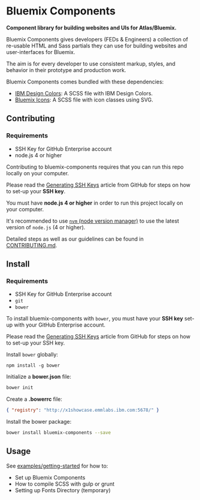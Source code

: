 # Bluemix Components

**Component library for building websites and UIs for Atlas/Bluemix.**

Bluemix Components gives developers (FEDs & Engineers) a collection of re-usable HTML and Sass partials they can use for building websites and user-interfaces for Bluemix.

The aim is for every developer to use consistent markup, styles, and behavior in their prototype and production work.

Bluemix Components comes bundled with these dependencies:

- [IBM Design Colors](https://github.com/IBM-Design/colors): A SCSS file with IBM Design Colors.
- [Bluemix Icons](https://github.ibm.com/Bluemix/bluemix-icons): A SCSS file with icon classes using SVG.

## Contributing

### Requirements

* SSH Key for GitHub Enterprise account
* node.js 4 or higher

Contributing to bluemix-components requires that you can run this repo locally on your computer.

Please read the [Generating SSH Keys](https://help.github.com/articles/generating-ssh-keys/) article from GitHub for steps on how to set-up your **SSH key**.

You must have **node.js 4 or higher** in order to run this project locally on your computer.

It's recommended to use [`nvm` (node version manager)](https://github.com/creationix/nvm) to use the latest version of `node.js` (4 or higher).

Detailed steps as well as our guidelines can be found in [CONTRIBUTING.md](./CONTRIBUTING.md).

## Install

### Requirements

* SSH Key for GitHub Enterprise account
* `git`
* `bower`

To install bluemix-components with `bower`, you must have your **SSH key** set-up with your GitHub Enterprise account.

Please read the [Generating SSH Keys](https://help.github.com/articles/generating-ssh-keys/) article from GitHub for steps on how to set-up your SSH key.

Install `bower` globally:

```
npm install -g bower
```

Initialize a **bower.json** file:
```bash
bower init
```

Create a **.bowerrc** file:
```json
{ "registry": "http://x1showcase.emmlabs.ibm.com:5678/" }
```

Install the bower package:

```bash
bower install bluemix-components --save
```

## Usage

See [examples/getting-started](https://github.ibm.com/Bluemix/bluemix-components/tree/master/examples/getting-started) for how to:
* Set up Bluemix Components
* How to compile SCSS with gulp or grunt
* Setting up Fonts Directory (temporary)
